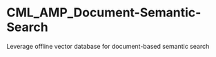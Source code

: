 # CML_AMP_Document-Semantic-Search
Leverage offline vector database for document-based semantic search
